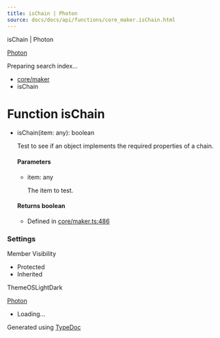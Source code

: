 ```yaml
---
title: isChain | Photon
source: docs/docs/api/functions/core_maker.isChain.html
---
```


isChain | Photon

[Photon](../index.md)




Preparing search index...

* [core/maker](../modules/core_maker.md)
* isChain

# Function isChain

* isChain(item: any): boolean

  Test to see if an object implements the required properties of a chain.

  #### Parameters

  + item: any

    The item to test.

  #### Returns boolean

  + Defined in [core/maker.ts:486](https://github.com/mwhite454/photon/blob/main/packages/photon/src/core/maker.ts#L486)

### Settings

Member Visibility

* Protected
* Inherited

ThemeOSLightDark

[Photon](../index.md)

* Loading...

Generated using [TypeDoc](https://typedoc.org/)

